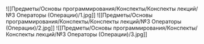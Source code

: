 ![[Предметы/Основы программирования/Конспекты/Конспекты лекций/№3 Операторы (Операции)/1.jpg]]
![[Предметы/Основы программирования/Конспекты/Конспекты лекций/№3 Операторы (Операции)/2.jpg]]
![[Предметы/Основы программирования/Конспекты/Конспекты лекций/№3 Операторы (Операции)/3.jpg]]